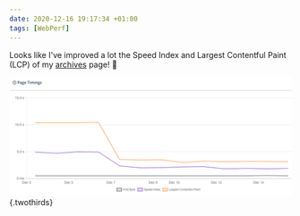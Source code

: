 ```yaml
---
date: 2020-12-16 19:17:34 +01:00
tags: [WebPerf]
---
```


Looks like I've improved a lot the Speed Index and Largest Contentful Paint (LCP) of my [archives](/archives/) page! 💪

![Big improvement of Speed Index and Largest Contentful Paint](archives-page-performance.png){.twothirds}